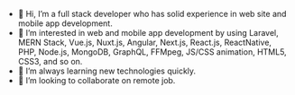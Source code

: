 - 👋 Hi, I’m a full stack developer who has solid experience in web site and mobile app development.
- 👀 I’m interested in web and mobile app development by using Laravel, MERN Stack, Vue.js, Nuxt.js, Angular, Next.js, React.js, ReactNative, PHP, Node.js, MongoDB, GraphQL, FFMpeg, JS/CSS animation, HTML5, CSS3, and so on.
- 🌱 I’m always learning new technologies quickly.
- 💞️ I’m looking to collaborate on remote job.

<!---
polaris610/polaris610 is a ✨ special ✨ repository because its `README.md` (this file) appears on your GitHub profile.
You can click the Preview link to take a look at your changes.
--->

